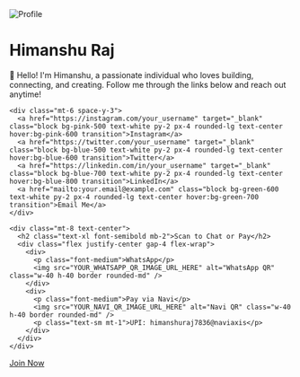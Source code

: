 <!DOCTYPE html>
<html lang="en">
<head>
  <meta charset="UTF-8" />
  <meta name="viewport" content="width=device-width, initial-scale=1.0"/>
  <title>My Personal Website</title>
  <script src="https://cdn.tailwindcss.com"></script>
</head>
<body class="bg-gray-100 text-gray-800 font-sans">

  <div class="max-w-xl mx-auto p-6 bg-white shadow-xl rounded-lg mt-10">
    <div class="text-center">
      <img src="https://via.placeholder.com/100" alt="Profile" class="w-24 h-24 mx-auto rounded-full mb-4">
      <h1 class="text-2xl font-bold">Himanshu Raj</h1>
      <p class="text-sm mt-2">👋 Hello! I'm Himanshu, a passionate individual who loves building, connecting, and creating. Follow me through the links below and reach out anytime!</p>
    </div>

    <div class="mt-6 space-y-3">
      <a href="https://instagram.com/your_username" target="_blank" class="block bg-pink-500 text-white py-2 px-4 rounded-lg text-center hover:bg-pink-600 transition">Instagram</a>
      <a href="https://twitter.com/your_username" target="_blank" class="block bg-blue-500 text-white py-2 px-4 rounded-lg text-center hover:bg-blue-600 transition">Twitter</a>
      <a href="https://linkedin.com/in/your_username" target="_blank" class="block bg-blue-700 text-white py-2 px-4 rounded-lg text-center hover:bg-blue-800 transition">LinkedIn</a>
      <a href="mailto:your.email@example.com" class="block bg-green-600 text-white py-2 px-4 rounded-lg text-center hover:bg-green-700 transition">Email Me</a>
    </div>

    <div class="mt-8 text-center">
      <h2 class="text-xl font-semibold mb-2">Scan to Chat or Pay</h2>
      <div class="flex justify-center gap-4 flex-wrap">
        <div>
          <p class="font-medium">WhatsApp</p>
          <img src="YOUR_WHATSAPP_QR_IMAGE_URL_HERE" alt="WhatsApp QR" class="w-40 h-40 border rounded-md" />
        </div>
        <div>
          <p class="font-medium">Pay via Navi</p>
          <img src="YOUR_NAVI_QR_IMAGE_URL_HERE" alt="Navi QR" class="w-40 h-40 border rounded-md" />
          <p class="text-sm mt-1">UPI: himanshuraj7836@naviaxis</p>
        </div>
      </div>
    </div>
  </div>

  <!-- Join Button -->
  <a href="#"
     class="fixed bottom-5 right-5 bg-indigo-600 text-white px-6 py-3 rounded-full shadow-lg hover:bg-indigo-700 transition">
    Join Now
  </a>

</body>
</html>
